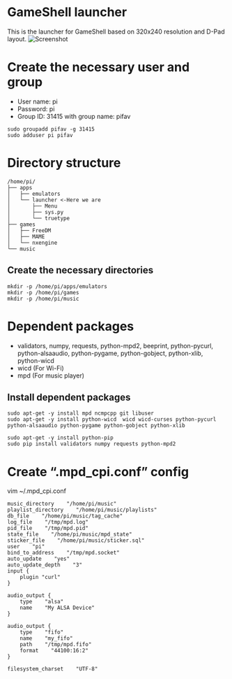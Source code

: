 # GameShell launcher
This is the launcher for GameShell based on 320x240 resolution and D-Pad layout.
![Screenshot](https://github.com/clockworkpi/GameShellDocs/blob/master/screenshot.png)

# Create the necessary user and group
* User name: pi
* Password: pi
* Group ID: 31415 with group name: pifav

```
sudo groupadd pifav -g 31415  
sudo adduser pi pifav  
```

# Directory structure
```
/home/pi/
├── apps
│   ├── emulators
│   └── launcher <-Here we are
│       ├── Menu
│       ├── sys.py
│       └── truetype
├── games
│   ├── FreeDM
│   ├── MAME
│   └── nxengine
└── music
```
## Create the necessary directories
```
mkdir -p /home/pi/apps/emulators  
mkdir -p /home/pi/games  
mkdir -p /home/pi/music  
```

# Dependent packages
* validators, numpy, requests, python-mpd2, beeprint, python-pycurl, python-alsaaudio, python-pygame, python-gobject, python-xlib, python-wicd
* wicd (For Wi-Fi)
* mpd (For music player)

## Install dependent packages
```
sudo apt-get -y install mpd ncmpcpp git libuser
sudo apt-get -y install python-wicd  wicd wicd-curses python-pycurl python-alsaaudio python-pygame python-gobject python-xlib   

sudo apt-get -y install python-pip   
sudo pip install validators numpy requests python-mpd2
```

# Create “.mpd_cpi.conf” config

vim ~/.mpd_cpi.conf

```
music_directory    "/home/pi/music"
playlist_directory    "/home/pi/music/playlists"
db_file    "/home/pi/music/tag_cache"
log_file    "/tmp/mpd.log"
pid_file    "/tmp/mpd.pid"
state_file    "/home/pi/music/mpd_state"
sticker_file    "/home/pi/music/sticker.sql"
user    "pi"
bind_to_address    "/tmp/mpd.socket"
auto_update    "yes"
auto_update_depth    "3" 
input {
    plugin "curl"
}

audio_output {
    type    "alsa"
    name    "My ALSA Device"
}

audio_output {
    type    "fifo"
    name    "my_fifo"
    path    "/tmp/mpd.fifo"
    format    "44100:16:2"
}

filesystem_charset    "UTF-8"
```
